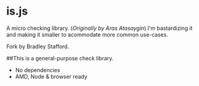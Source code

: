 # is.js

A micro checking library. (_Originally by Aras Atasaygin_)
I'm bastardizing it and making it smaller to acommodate more common use-cases.

Fork by Bradley Stafford.

##This is a general-purpose check library.
- No dependencies
- AMD, Node & browser ready
